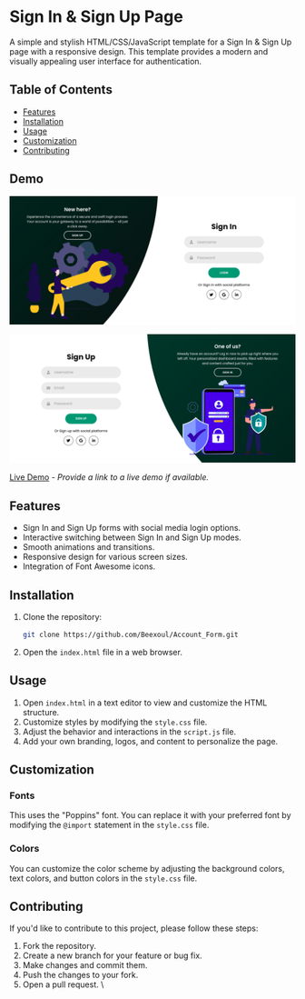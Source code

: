 # Sign In & Sign Up Page

A simple and stylish HTML/CSS/JavaScript template for a Sign In & Sign Up page with a responsive design. This template provides a modern and visually appealing user interface for authentication.

## Table of Contents

- [Features](#features)
- [Installation](#installation)
- [Usage](#usage)
- [Customization](#customization)
- [Contributing](#contributing)

## Demo

![Sign In & Sign Up Page](/Assist/Login.png)

![Sign In & Sign Up Page](/Assist/Signup.png)


[Live Demo](#) - _Provide a link to a live demo if available._

## Features

- Sign In and Sign Up forms with social media login options.
- Interactive switching between Sign In and Sign Up modes.
- Smooth animations and transitions.
- Responsive design for various screen sizes.
- Integration of Font Awesome icons.

## Installation

1. Clone the repository:

   ```bash
   git clone https://github.com/Beexoul/Account_Form.git
   ```

2. Open the `index.html` file in a web browser.

## Usage

1. Open `index.html` in a text editor to view and customize the HTML structure.
2. Customize styles by modifying the `style.css` file.
3. Adjust the behavior and interactions in the `script.js` file.
4. Add your own branding, logos, and content to personalize the page.

## Customization

### Fonts

This uses the "Poppins" font. You can replace it with your preferred font by modifying the `@import` statement in the `style.css` file.

### Colors

You can customize the color scheme by adjusting the background colors, text colors, and button colors in the `style.css` file.

## Contributing

If you'd like to contribute to this project, please follow these steps:

1. Fork the repository.
2. Create a new branch for your feature or bug fix.
3. Make changes and commit them.
4. Push the changes to your fork.
5. Open a pull request.
\
